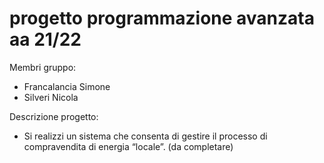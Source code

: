 # progetto programmazione avanzata aa 21/22

Membri gruppo:
- Francalancia Simone
- Silveri Nicola

Descrizione progetto:
- Si realizzi un sistema che consenta di gestire il processo di compravendita di energia “locale”. (da completare)
